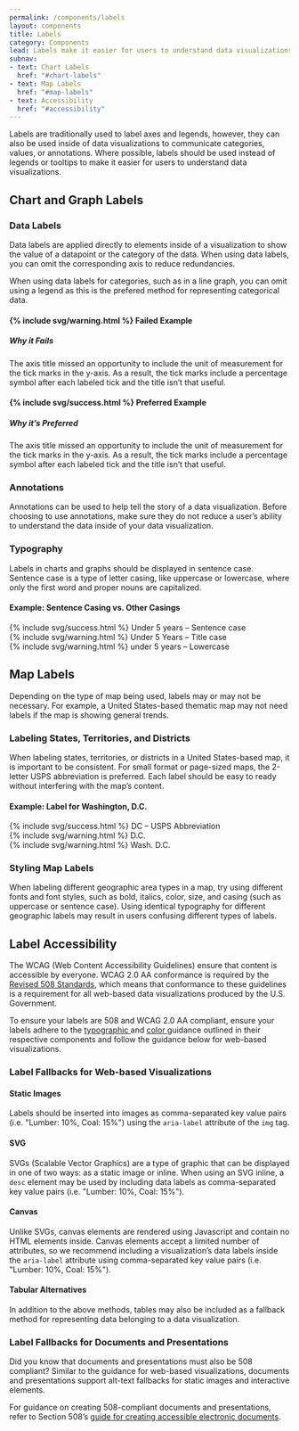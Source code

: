 ```yaml
---
permalink: /components/labels
layout: components
title: Labels
category: Components
lead: Labels make it easier for users to understand data visualizations by using text to reinforce visual concepts.
subnav:
- text: Chart Labels
  href: "#chart-labels"
- text: Map Labels
  href: "#map-labels"
- text: Accessibility
  href: "#accessibility"
---
```

<p> 
  Labels are traditionally used to label axes and legends, however, they can
  also be used inside of data visualizations to communicate categories, values,
  or annotations. Where possible, labels should be used instead of legends or
  tooltips to make it easier for users to understand data visualizations.
</p>
<div id="chart-labels">
  <h2>Chart and Graph Labels</h2>
  <h3>Data Labels</h3>
  <p>
    Data labels are applied directly to elements inside of a visualization to
    show the value of a datapoint or the category of the data. When using data
    labels, you can omit the corresponding axis to reduce redundancies.
  </p>
  <p>
    When using data labels for categories, such as in a line graph, you can omit
    using a legend as this is the prefered method for representing categorical
    data.
  </p>
  <div class="component-examples clearfix">
    <div class="usa-chart-card example-side-by-side">
      <h4>{% include svg/warning.html %} Failed Example</h4>
      <div class="clearfix">
        <div class="axis-title-example-canvas">
          <canvas id="axis-title-bad-example" role="img" aria-label="Voters. 40%, 45%, 50%, 55%, 60%"></canvas>
        </div>
        <div class="axis-title-example-desc">
          <h5 class="usa-color-heading">Why it Fails</h5>
          <p>
            The axis title missed an opportunity to include the unit of
            measurement for the tick marks in the y-axis. As a result, the tick
            marks include a percentage symbol after each labeled tick and the
            title isn’t that useful.
          </p>
        </div>
      </div>
    </div>
    <div class="usa-chart-card example-side-by-side">
      <h4>{% include svg/success.html %} Preferred Example</h4>
      <div class="clearfix">
        <div class="axis-title-example-canvas">
          <canvas id="axis-title-bad-example" role="img" aria-label="Voters. 40%, 45%, 50%, 55%, 60%"></canvas>
        </div>
        <div class="axis-title-example-desc">
          <h5 class="usa-color-heading">Why it’s Preferred</h5>
          <p>
            The axis title missed an opportunity to include the unit of
            measurement for the tick marks in the y-axis. As a result, the tick
            marks include a percentage symbol after each labeled tick and the
            title isn’t that useful.
          </p>
        </div>
      </div>
    </div>
  </div>
  <h3>Annotations</h3>
  <p>
    Annotations can be used to help tell the story of a data visualization. Before
    choosing to use annotations, make sure they do not reduce a user’s ability
    to understand the data inside of your data visualization.
  </p>
  <h3>Typography</h3>
  <p>
    Labels in charts and graphs should be displayed in sentence case. Sentence
    case is a type of letter casing, like uppercase or lowercase, where only the
    first word and proper nouns are capitalized.
  </p>
  <div class="clearfix component-examples">
    <div class="usa-chart-card example-side-by-side">
      <h4>Example: Sentence Casing vs. Other Casings</h4>
      <div class="label-example-container">
        <div class="label-example-preferred label-example">{% include svg/success.html %} Under 5 years <span>– Sentence case</span></div>
        <div class="label-example">{% include svg/warning.html %} Under 5 Years <span>– Title case</span></div>
        <div class="label-example">{% include svg/warning.html %} under 5 years <span>– Lowercase</span></div>
      </div>
    </div>
  </div>
</div>
<div id="map-labels">
  <h2>Map Labels</h2>
  <p>
    Depending on the type of map being used, labels may or may not be necessary.
    For example, a United States-based thematic map may not need labels if the
    map is showing general trends.
  </p>
  <h3>Labeling States, Territories, and Districts</h3>
  <p>
    When labeling states, territories, or districts in a United States-based map,
    it is important to be consistent. For small format or page-sized maps, the
    2-letter USPS abbreviation is preferred. Each label should be easy to ready
    without interfering with the map’s content.
  </p>
  <div class="clearfix component-examples">
    <div class="usa-chart-card example-side-by-side">
      <h4>Example: Label for Washington, D.C.</h4>
      <div class="label-example-container">
        <div class="label-example-preferred label-example">{% include svg/success.html %} DC <span>– USPS Abbreviation</span></div>
        <div class="label-example">{% include svg/warning.html %} D.C.</div>
        <div class="label-example">{% include svg/warning.html %} Wash. D.C.</div>
      </div>
    </div>
  </div>
  <h3>Styling Map Labels</h3>
  <p>
    When labeling different geographic area types in a map, try using different
    fonts and font styles, such as bold, italics, color, size, and  casing
    (such as uppercase or sentence case). Using identical typography for
    different geographic labels may result in users confusing different types of
    labels.
  </p>
</div>
<div id="accessibility">
  <h2>Label Accessibility</h2>
  <p>
    The WCAG (Web Content Accessibility Guidelines) ensure that content is
    accessible by everyone. WCAG 2.0 AA conformance is required by the
    <a href="https://www.section508.gov/content/build/website-accessibility-improvement/WCAG-conformance" target="_blank">Revised 508 Standards</a>, which means that conformance to
    these guidelines is a requirement for all web-based data visualizations
    produced by the U.S. Government.
  </p>
  <p>
    To ensure your labels are 508 and WCAG 2.0 AA compliant, ensure your labels
    adhere to the
    <a href="{{ site.baseurl }}/components/typography" target="_blank">
      typographic
    </a>
    and
    <a href="{{ site.baseurl}}/components/color" target="_blank">
      color
    </a>
    guidance outlined in their respective components and follow the guidance
    below for web-based visualizations.
  </p>
  <h3>
    Label Fallbacks for Web-based Visualizations
  </h3>
  <h4>Static Images</h4>
  <p>
    Labels should be inserted into images as comma-separated key value pairs
    (i.e. "Lumber: 10%, Coal: 15%") using the <code>aria-label</code> attribute
    of the <code>img</code> tag. 
  </p>
  <h4>SVG</h4>
  <p>
    SVGs (Scalable Vector Graphics) are a type of graphic that can be displayed
    in one of two ways: as a static image or inline. When using an SVG inline, a
    <code>desc</code> element may be used by including data labels as 
    comma-separated key value pairs (i.e. "Lumber: 10%, Coal: 15%"). 
  </p>
  <h4>Canvas</h4>
  <p>
    Unlike SVGs, canvas elements are rendered using Javascript and contain no
    HTML elements inside. Canvas elements accept a limited number of attributes,
    so we recommend including a visualization’s data labels inside the
    <code>aria-label</code> attribute using comma-separated key value pairs
    (i.e. "Lumber: 10%, Coal: 15%").
  </p>
  <h4>Tabular Alternatives</h4>
  <p>
    In addition to the above methods, tables may also be included as a fallback
    method for representing data belonging to a data visualization.
  </p>
  <h3>Label Fallbacks for Documents and Presentations</h3>
  <p>
    Did you know that documents and presentations must also be
    508 compliant? Similar to the guidance for web-based visualizations,
    documents and presentations support alt-text fallbacks for static images
    and interactive elements.
  </p>
  <p>
    For guidance on creating 508-compliant documents and presentations, refer to
    Section 508’s
    <a href="https://www.section508.gov/content/build/create-accessible-documents" target="_blank">guide for creating accessible electronic documents</a>.
  </p>
</div>
